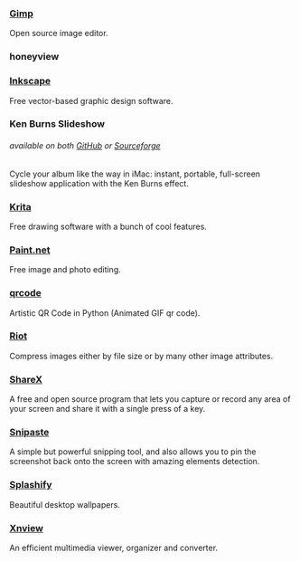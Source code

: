 ### [Gimp](http://www.gimp.org/)

Open source image editor.

###  honeyview

### [Inkscape](https://inkscape.org/en/)

Free vector-based graphic design software.

### Ken Burns Slideshow

###### available on both [GitHub](https://github.com/changbowen/Ken-Burns-Slideshow) or [Sourceforge](https://sourceforge.net/projects/ken-burns-slideshow/)

Cycle your album like the way in iMac: instant, portable, full-screen slideshow application with the Ken Burns effect.

### [Krita](https://krita.org/)

Free drawing software with a bunch of cool features.

### [Paint.net](http://www.getpaint.net/index.html)

Free image and photo editing.

### [**qrcode**](https://github.com/sylnsfar/qrcode)

Artistic QR Code in Python \(Animated GIF qr code\).

### [Riot](http://luci.criosweb.ro/riot/)

Compress images either by file size or by many other image attributes.

### [ShareX](https://getsharex.com/)

A free and open source program that lets you capture or record any area of your screen and share it with a single press of a key.

### [Snipaste](https://snipaste.com/)

A simple but powerful snipping tool, and also allows you to pin the screenshot back onto the screen with amazing elements detection.

### [Splashify](https://splashify.net/)

Beautiful desktop wallpapers.

### [Xnview](http://www.xnview.com/en/)

An efficient multimedia viewer, organizer and converter.


